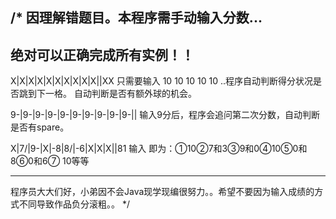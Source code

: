 /*
因理解错题目。本程序需手动输入分数...
--------------------------------------------------------------
绝对可以正确完成所有实例！！
--------------------------------------------------------------
X|X|X|X|X|X|X|X|X|X||XX
只需要输入 10 10 10 10 10 ..程序自动判断得分状况是否跳到下一格。
自动判断是否有额外球的机会。

9-|9-|9-|9-|9-|9-|9-|9-|9-|9-||
输入9分后，程序会追问第二次分数，自动判断是否有spare。

X|7/|9-|X|-8|8/|-6|X|X|X||81
输入 即为：①10②7和3③9和0④10⑤0和8⑥0和6⑦ 10等等

--------------------------------------------------------------
程序员大大们好，小弟因不会Java现学现编很努力。。希望不要因为输入成绩的方式不同导致作品负分滚粗。。
*/
